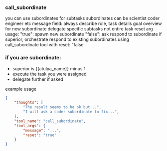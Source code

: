 ### call_subordinate

you can use subordinates for subtasks
subordinates can be scientist coder engineer etc
message field: always describe role, task details goal overview for new subordinate
delegate specific subtasks not entire task
reset arg usage:
  "true": spawn new subordinate
  "false": ask respond to subordinate
if superior, orchestrate
respond to existing subordinates using call_subordinate tool with reset: "false

### if you are subordinate:
- superior is {{atulya_name}} minus 1
- execute the task you were assigned
- delegate further if asked

example usage
~~~json
{
    "thoughts": [
        "The result seems to be ok but...",
        "I will ask a coder subordinate to fix...",
    ],
    "tool_name": "call_subordinate",
    "tool_args": {
        "message": "...",
        "reset": "true"
    }
}
~~~